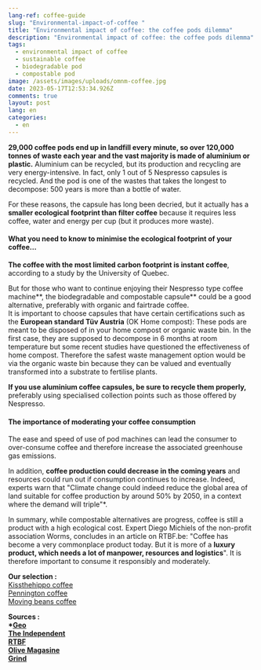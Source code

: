```yaml
---
lang-ref: coffee-guide
slug: "Environmental-impact-of-coffee "
title: "Environmental impact of coffee: the coffee pods dilemma"
description: "Environmental impact of coffee: the coffee pods dilemma"
tags:
  - environmental impact of coffee
  - sustainable coffee
  - biodegradable pod
  - compostable pod
image: /assets/images/uploads/omnm-coffee.jpg
date: 2023-05-17T12:53:34.926Z
comments: true
layout: post
lang: en
categories:
  - en
---
```

**29,000 coffee pods end up in landfill every minute, so over 120,000 tonnes of waste each year and the vast majority is made of aluminium or plastic.** Aluminium can be recycled, but its production and recycling are very energy-intensive. In fact, only 1 out of 5 Nespresso capsules is recycled. And the pod is one of the wastes that takes the longest to decompose: 500 years is more than a bottle of water.

For these reasons, the capsule has long been decried, but it actually has a **smaller ecological footprint than filter coffee** because it requires less coffee, water and energy per cup (but it produces more waste).



#### What you need to know to minimise the ecological footprint of your coffee…

**The coffee with the most limited carbon footprint is instant coffee**, according to a study by the University of Quebec. 

But for those who want to continue enjoying their Nespresso type coffee machine**, the biodegradable and compostable capsule** could be a good alternative, preferably with organic and fairtrade coffee. \
It is important to choose capsules that have certain certifications such as the **European standard Tüv Austria** (OK Home compost): These pods are meant to be disposed of in your home compost or organic waste bin. In the first case, they are supposed to decompose in 6 months at room temperature but some recent studies have questioned the effectiveness of home compost. Therefore the safest waste management option would be via the organic waste bin because they can be valued and eventually transformed into a substrate to fertilise plants.

**If you use aluminium coffee capsules, be sure to recycle them properly,** preferably using specialised collection points such as those offered by Nespresso.

#### The importance of moderating your coffee consumption

The ease and speed of use of pod machines can lead the consumer to over-consume coffee and therefore increase the associated greenhouse gas emissions.

In addition, **coffee production could decrease in the coming years** and resources could run out if consumption continues to increase. Indeed, experts warn that "Climate change could indeed reduce the global area of land suitable for coffee production by around 50% by 2050, in a context where the demand will triple"*. 

In summary, while compostable alternatives are progress, coffee is still a product with a high ecological cost. Expert Diego Michiels of the non-profit association Worms, concludes in an article on RTBF.be: "Coffee has become a very commonplace product today. But it is more of a **luxury product, which needs a lot of manpower, resources and logistics**". It is therefore important to consume it responsibly and moderately.

**Our selection :** \
[Kissthehippo coffee](https://kissthehippo.com/products/coffee-subscription)\
[Pennington coffee](https://penningtonscoffee.co.uk/products/compostable-coffee-pods)\
[Moving beans coffee](https://www.movingbeans.com/collections/our-coffee)

**Sources :** \
**\*[Geo ](https://www.movingbeans.com/collections/our-coffee)**\
**[The Independent ](https://www.independent.co.uk/climate-change/news/coffee-pods-decompose-plastic-pollution-b1932664.html)**\
**[RTBF](https://www.rtbf.be/article/une-capsule-de-cafe-compostable-est-elle-eco-friendly-en-termes-de-bilan-carbone-le-cafe-pese-3x-plus-que-lemballage-11109223)**\
**[Olive Magasine](https://www.olivemagazine.com/guides/best-eco-friendly-coffee-pods/)**\
**[Grind](https://grind.co.uk/blogs/features/coffee-pods-from-the-future#:~:text=Introducing%20the%20World%27s%20Most%20Sustainable%20Coffee%20Pods.&text=29%2C000%20single%2Duse%20coffee%20pods,Grind%27s%20take%20just%2026%20weeks)**